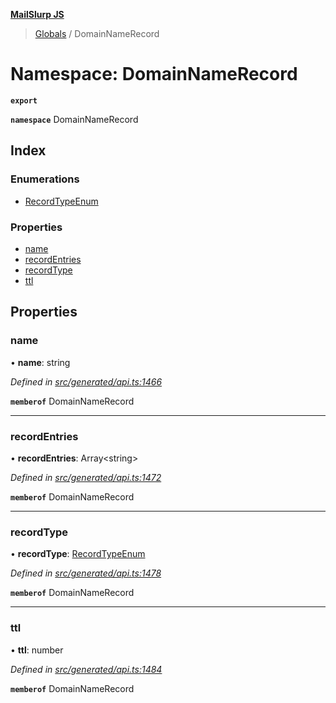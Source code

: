 **[MailSlurp JS](../README.md)**

> [Globals](../README.md) / DomainNameRecord

# Namespace: DomainNameRecord

**`export`** 

**`namespace`** DomainNameRecord

## Index

### Enumerations

* [RecordTypeEnum](../enums/domainnamerecord.recordtypeenum.md)

### Properties

* [name](domainnamerecord.md#name)
* [recordEntries](domainnamerecord.md#recordentries)
* [recordType](domainnamerecord.md#recordtype)
* [ttl](domainnamerecord.md#ttl)

## Properties

### name

•  **name**: string

*Defined in [src/generated/api.ts:1466](https://github.com/mailslurp/mailslurp-client/blob/730b817/src/generated/api.ts#L1466)*

**`memberof`** DomainNameRecord

___

### recordEntries

•  **recordEntries**: Array\<string>

*Defined in [src/generated/api.ts:1472](https://github.com/mailslurp/mailslurp-client/blob/730b817/src/generated/api.ts#L1472)*

**`memberof`** DomainNameRecord

___

### recordType

•  **recordType**: [RecordTypeEnum](../enums/domainnamerecord.recordtypeenum.md)

*Defined in [src/generated/api.ts:1478](https://github.com/mailslurp/mailslurp-client/blob/730b817/src/generated/api.ts#L1478)*

**`memberof`** DomainNameRecord

___

### ttl

•  **ttl**: number

*Defined in [src/generated/api.ts:1484](https://github.com/mailslurp/mailslurp-client/blob/730b817/src/generated/api.ts#L1484)*

**`memberof`** DomainNameRecord
